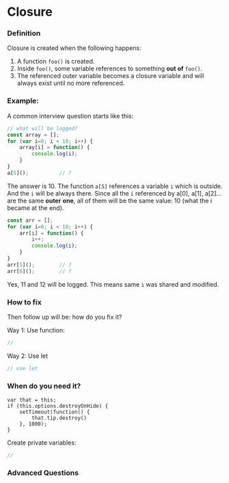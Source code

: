 # Closure

### Definition
Closure is created when the following happens:

1. A function `foo()` is created.
2. Inside `foo()`, some variable references to something **out of** `foo()`.
3. The referenced outer variable becomes a closure variable and will always exist until no more referenced.

### Example:
A common interview question starts like this:
```js
// what will be logged?
const array = [];
for (var i=0; i < 10; i++) {
    array[i] = function() {
        console.log(i);
    }
}
a[5]();          // ?
```
The answer is 10.
The function `a[5]` references a variable `i` which is outside. And the `i` will be always there. Since all the `i` referenced by a[0], a[1], a[2]... are the same **outer** **one**, all of them will be the same value: 10 (what the i became at the end).
```js
const arr = [];
for (var i=0; i < 10; i++) {
    arr[i] = function() {
        i++;
        console.log(i);
    }
}
arr[5]();        // ?
arr[6]();        // ?
```
Yes, 11 and 12 will be logged. This means same `i` was shared and modified.

### How to fix

Then follow up will be: how do you fix it?

Way 1: Use function:
```js
// 
```
Way 2: Use let
```js
// use let

```

### When do you need it?
```
var that = this;
if (this.options.destroyOnHide) {
    setTimeout(function() {
        that.tip.destroy()
    }, 1000);
}
```
Create private variables:
```js
//
```
### Advanced Questions

